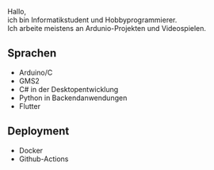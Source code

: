 Hallo,  
ich bin Informatikstudent und Hobbyprogrammierer.  
Ich arbeite meistens an Ardunio-Projekten und Videospielen.
## Sprachen
- Arduino/C
- GMS2
- C# in der Desktopentwicklung
- Python in Backendanwendungen
- Flutter
## Deployment
- Docker
- Github-Actions

